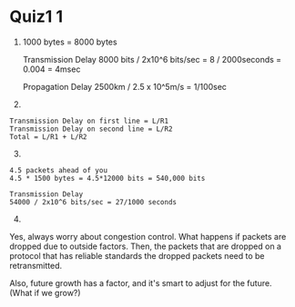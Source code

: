 # Quiz1 1
1)
    1000 bytes = 8000 bytes

    Transmission Delay
    8000 bits / 2x10^6 bits/sec = 8 / 2000seconds = 0.004 = 4msec

    Propagation Delay
    2500km / 2.5 x 10^5m/s = 1/100sec

2)

    Transmission Delay on first line = L/R1
    Transmission Delay on second line = L/R2
    Total = L/R1 + L/R2

3)

    4.5 packets ahead of you
    4.5 * 1500 bytes = 4.5*12000 bits = 540,000 bits

    Transmission Delay
    54000 / 2x10^6 bits/sec = 27/1000 seconds

4)
Yes, always worry about congestion control. What happens if packets are dropped due to outside factors.
Then, the packets that are dropped on a protocol that has reliable standards the dropped packets need to be
retransmitted.

Also, future growth has a factor, and it's smart to adjust for the future. (What if we grow?)
